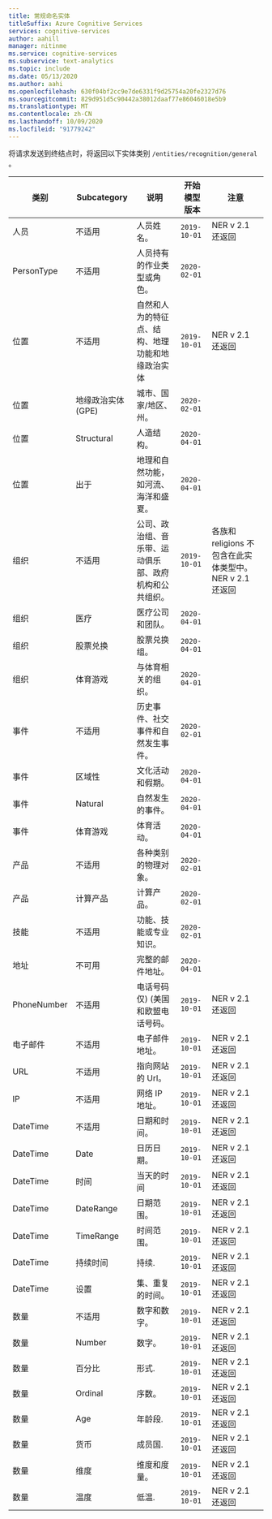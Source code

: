 ```yaml
---
title: 常规命名实体
titleSuffix: Azure Cognitive Services
services: cognitive-services
author: aahill
manager: nitinme
ms.service: cognitive-services
ms.subservice: text-analytics
ms.topic: include
ms.date: 05/13/2020
ms.author: aahi
ms.openlocfilehash: 630f04bf2cc9e7de6331f9d25754a20fe2327d76
ms.sourcegitcommit: 829d951d5c90442a38012daaf77e86046018e5b9
ms.translationtype: MT
ms.contentlocale: zh-CN
ms.lasthandoff: 10/09/2020
ms.locfileid: "91779242"
---
```

将请求发送到终结点时，将返回以下实体类别 `/entities/recognition/general` 。

| 类别   | Subcategory | 说明                          | 开始模型版本                                                    | 注意 |
|------------|-------------|--------------------------------------|-------------------------------------------------------------|--------------------------------------|
| 人员     | 不适用         | 人员姓名。  | `2019-10-01`  | NER v 2.1 还返回 |
| PersonType | 不适用         | 人员持有的作业类型或角色。 | `2020-02-01` | |
|位置    | 不适用         | 自然和人为的特征点、结构、地理功能和地缘政治实体     |  `2019-10-01` | NER v 2.1 还返回 |
|位置     | 地缘政治实体 (GPE)         | 城市、国家/地区、州。      | `2020-02-01` | |
|位置     | Structural                       | 人造结构。 | `2020-04-01` | |
|位置     | 出于       | 地理和自然功能，如河流、海洋和盛夏。 |  `2020-04-01` | |
|组织  | 不适用 | 公司、政治组、音乐带、运动俱乐部、政府机构和公共组织。  | `2019-10-01` | 各族和 religions 不包含在此实体类型中。 NER v 2.1 还返回 |
|组织 | 医疗 | 医疗公司和团队。 | `2020-04-01` |  |
|组织 | 股票兑换 | 股票兑换组。 | `2020-04-01` | |
| 组织 | 体育游戏 | 与体育相关的组织。 | `2020-04-01` |  |
| 事件  | 不适用 | 历史事件、社交事件和自然发生事件。 | `2020-02-01` |  |
| 事件  | 区域性 | 文化活动和假期。 | `2020-04-01` | |
| 事件  | Natural | 自然发生的事件。 | `2020-04-01` |  |
| 事件  | 体育游戏 | 体育活动。  | `2020-04-01` | |
| 产品 | 不适用 | 各种类别的物理对象。 | `2020-02-01` | |
| 产品 | 计算产品 | 计算产品。 |  `2020-02-01 ` | |
| 技能 | 不适用 | 功能、技能或专业知识。 | `2020-02-01` |  |
| 地址 | 不可用 | 完整的邮件地址。  | `2020-04-01` |  |
| PhoneNumber | 不适用 | 电话号码仅)  (美国和欧盟电话号码。 | `2019-10-01` | NER v 2.1 还返回 |
| 电子邮件 | 不适用 | 电子邮件地址。 | `2019-10-01` | NER v 2.1 还返回 |
| URL | 不适用 | 指向网站的 Url。 | `2019-10-01` | NER v 2.1 还返回  |
| IP | 不适用 | 网络 IP 地址。 | `2019-10-01` | NER v 2.1 还返回 |
| DateTime | 不适用 | 日期和时间。 | `2019-10-01` | NER v 2.1 还返回 | 
| DateTime | Date | 日历日期。 | `2019-10-01` | NER v 2.1 还返回 |
| DateTime | 时间 | 当天的时间 | `2019-10-01` | NER v 2.1 还返回 |
| DateTime | DateRange | 日期范围。 | `2019-10-01` | NER v 2.1 还返回 |
| DateTime | TimeRange | 时间范围。 | `2019-10-01` | NER v 2.1 还返回 |
| DateTime | 持续时间 | 持续. | `2019-10-01` | NER v 2.1 还返回 |
| DateTime | 设置 | 集、重复的时间。 |  `2019-10-01` | NER v 2.1 还返回 |
| 数量 | 不适用 | 数字和数字。 | `2019-10-01` | NER v 2.1 还返回  |
| 数量 | Number | 数字。 | `2019-10-01` | NER v 2.1 还返回 |
| 数量 | 百分比 | 形式.| `2019-10-01` | NER v 2.1 还返回 |
| 数量 | Ordinal | 序数。 | `2019-10-01` | NER v 2.1 还返回 |
| 数量 | Age | 年龄段. | `2019-10-01` |  NER v 2.1 还返回 |
| 数量 | 货币 | 成员国. | `2019-10-01` | NER v 2.1 还返回 |
| 数量 | 维度 | 维度和度量。 | `2019-10-01` | NER v 2.1 还返回 |
| 数量 | 温度 | 低温. | `2019-10-01` | NER v 2.1 还返回 |
